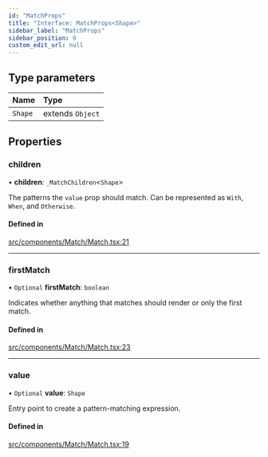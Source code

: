 ```yaml
---
id: "MatchProps"
title: "Interface: MatchProps<Shape>"
sidebar_label: "MatchProps"
sidebar_position: 0
custom_edit_url: null
---
```


## Type parameters

| Name | Type |
| :------ | :------ |
| `Shape` | extends `Object` |

## Properties

### children

• **children**: `_MatchChildren`<`Shape`\>

The patterns the `value` prop should match. Can be represented as `With`, `When`, and `Otherwise`.

#### Defined in

[src/components/Match/Match.tsx:21](https://github.com/ythecombinator/react-matchez/blob/f44ba50/src/components/Match/Match.tsx#L21)

___

### firstMatch

• `Optional` **firstMatch**: `boolean`

Indicates whether anything that matches should render or only the first match.

#### Defined in

[src/components/Match/Match.tsx:23](https://github.com/ythecombinator/react-matchez/blob/f44ba50/src/components/Match/Match.tsx#L23)

___

### value

• `Optional` **value**: `Shape`

Entry point to create a pattern-matching expression.

#### Defined in

[src/components/Match/Match.tsx:19](https://github.com/ythecombinator/react-matchez/blob/f44ba50/src/components/Match/Match.tsx#L19)
